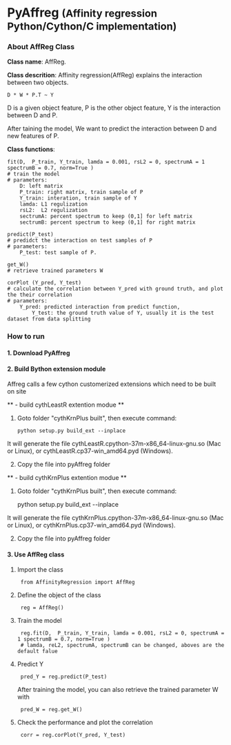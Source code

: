 # PyAffreg  <span style="font-size:smaller;">(Affinity regression  Python/Cython/C implementation)</span>

### About AffReg Class
**Class name**: AffReg. 

**Class descrition**: Affinity regression(AffReg) explains the interaction between two objects.

    D * W * P.T ~ Y
D is a given object feature, P is the other object feature, Y is the interaction between D and P.

After taining the model, We want to predict the interaction between D and new features of P.

**Class functions**: 

	fit(D,  P_train, Y_train, lamda = 0.001, rsL2 = 0, spectrumA = 1 spectrumB = 0.7, norm=True )
	# train the model 
	# parameters:		
		D: left matrix
		P_train: right matrix, train sample of P
		Y_train: interation, train sample of Y
		lamda: L1 regulization
		rsL2:  L2 regulization
		sectrumA: percent spectrum to keep (0,1] for left matrix
		sectrumB: percent spectrum to keep (0,1] for right matrix
	
	predict(P_test)
	# predidct the interaction on test samples of P
	# parameters:
		P_test: test sample of P. 
	
	get_W()
	# retrieve trained parameters W
        
	corPlot (Y_pred, Y_test)
	# calculate the correlation between Y_pred with ground truth, and plot the their correlation
	# parameters:
		Y_pred: predicted interaction from predict function, 
	    	Y_test: the ground truth value of Y, usually it is the test dataset from data splitting
					
### How to run

#### 1. Download PyAffreg
#### 2. Build Bython extension module

Affreg calls a few cython customerized extensions which need to be built on site

** - build cythLeastR extention modue **
    
1)  Goto folder "cythKrnPlus built", then execute command:
 
        python setup.py build_ext --inplace

It will generate the file cythLeastR.cpython-37m-x86_64-linux-gnu.so (Mac or Linux), or cythLeastR.cp37-win_amd64.pyd (Windows). 
    
2) Copy the file into pyAffreg folder

** - build cythKrnPlus extention modue **
    
1) Goto folder "cythKrnPlus built", then execute command:

    python setup.py build_ext --inplace
    
It will generate the file cythKrnPlus.cpython-37m-x86_64-linux-gnu.so (Mac or Linux), or cythKrnPlus.cp37-win_amd64.pyd (Windows). 
    
2) Copy the file into pyAffreg folder

#### 3. Use AffReg class

1) Import the class
        
        from AffinityRegression import AffReg

2) Define the object of the class
        
        reg = AffReg()

3) Train the model
        
        reg.fit(D,  P_train, Y_train, lamda = 0.001, rsL2 = 0, spectrumA = 1 spectrumB = 0.7, norm=True )
        # lamda, reL2, spectrumA, spectrumB can be changed, aboves are the default falue
4) Predict Y
        
        pred_Y = reg.predict(P_test)
   After training the model, you can also retrieve the trained parameter W with
        
        pred_W = reg.get_W()
5) Check the performance and plot the correlation
        
        corr = reg.corPlot(Y_pred, Y_test)


